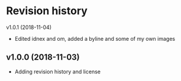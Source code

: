 Revision history
================



v1.0.1 (2018-11-04)

* Edited idnex and om, added a byline and some of my own images




v1.0.0 (2018-11-03)
-------------------

* Adding revision history and license
